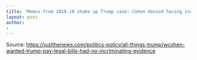 ```yaml
---
title: 'Memos from 2018-19 shake up Trump case: Cohen denied having incriminating evidence on hush money'
layout: post
author:
-
---
```




Source: https://justthenews.com/politics-policy/all-things-trump/wcohen-wanted-trump-pay-legal-bills-had-no-incriminating-evidence
